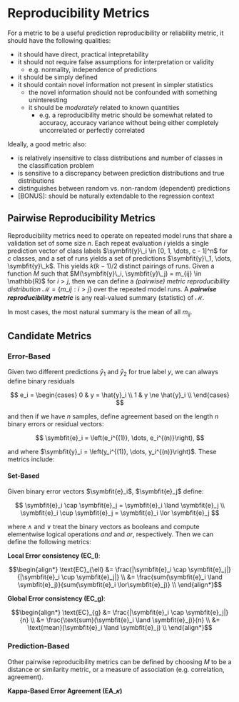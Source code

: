 # Reproducibility Metrics

For a metric to be a useful prediction reproducibility or reliability metric, it
should have the following qualities:

- it should have direct, practical intepretability
- it should not require false assumptions for interpretation or validity
  - e.g. normality, independence of predictions
- it should be simply defined
- it should contain novel information not present in simpler statistics
  - the novel information should not be confounded with something uninteresting
  - it should be *moderately* related to known quantities
    - e.g. a reproducibility metric should be somewhat related to accuracy, accuracy variance
      without being either completely uncorrelated or perfectly correlated


Ideally, a good metric also:

- is relatively insensitive to class distributions and number of classes
  in the classification problem
- is sensitive to a discrepancy between prediction distributions and true distributions
- distinguishes between random vs. non-random (dependent) predictions
- [BONUS]: should be naturally extendable to the regression context



## Pairwise Reproducibility Metrics

Reproducibility metrics need to operate on repeated model runs that share a
validation set of some size $n$. Each repeat evaluation $i$ yields a single
prediction vector of class labels $\symbfit{y}\_i \in [0, 1, \dots, c - 1]^n$
for $c$ classes, and a set of runs yields a set of predictions
$\symbfit{y}\_1, \dots,  \symbfit{y}\_k$. This yields $k(k-1)/2$ distinct
pairings of runs.  Given a function $M$ such
that $M(\symbfit{y}\_i, \symbfit{y}\_j) = m_{ij} \in \mathbb{R}$
for $i > j$, then we can define a *(pairwise) metric reproducibility
distribution* $\mathcal{M} = \{ m\_{ij} : i > j \}$
over the repeated model runs. A ***pairwise reproducibility metric*** is any
real-valued summary (statistic) of $\mathcal{M}$.

In most cases, the most natural summary is the mean of all $m_{ij}$.

## Candidate Metrics

### Error-Based

Given two different predictions $\hat{y}_1$ and $\hat{y}_2$ for true label $y$,
we can always define binary residuals

$$
e_i = \begin{cases} 0 & y = \hat{y}_i \\ 1 & y \ne \hat{y}_i  \\ \end{cases}
$$

and then if we have $n$ samples, define agreement based on the length $n$ binary errors or residual vectors:

$$
\symbfit{e}_i = \left(e_i^{(1)}, \dots, e_i^{(n)}\right),
$$

and where $\symbfit{y}_i = \left(y_i^{(1)}, \dots, y_i^{(n)}\right)$. These metrics include:

#### Set-Based

Given binary error vectors $\symbfit{e}_i$, $\symbfit{e}_j$ define:

$$
\symbfit{e}_i \cap \symbfit{e}_j = \symbfit{e}_i \land \symbfit{e}_j \\
\symbfit{e}_i \cup \symbfit{e}_j = \symbfit{e}_i \lor \symbfit{e}_j
$$

where $\land$ and $\lor$ treat the binary vectors as booleans and compute
elementwise logical operations *and* and *or*, respectively. Then we can define
the following metrics:

**Local Error consistency (EC_l)**:

$$\begin{align*}
\text{EC}_{\ell} &= \frac{|\symbfit{e}_i \cap \symbfit{e}_j|}{|\symbfit{e}_i \cup \symbfit{e}_j|} \\
&= \frac{sum(\symbfit{e}_i \land \symbfit{e}_j)}{sum(\symbfit{e}_i \lor\symbfit{e}_j)} \\
\end{align*}$$

**Global Error consistency (EC_g)**:

$$\begin{align*}
\text{EC}_{g} &= \frac{|\symbfit{e}_i \cap \symbfit{e}_j|}{n} \\
&= \frac{\text{sum}(\symbfit{e}_i \land \symbfit{e}_j)}{n} \\
&= \text{mean}(\symbfit{e}_i \land \symbfit{e}_j) \\
\end{align*}$$

### Prediction-Based

Other pairwise reproducibility metrics can be defined by choosing $M$ to be a
distance or similarity metric, or a measure of association (e.g. correlation,
agreement).

**Kappa-Based Error Agreement ($\text{EA}\_{\kappa}$)**



